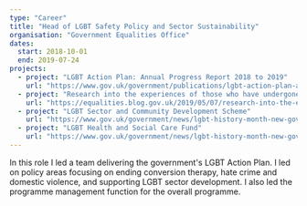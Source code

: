 ```yaml
---
type: "Career"
title: "Head of LGBT Safety Policy and Sector Sustainability"
organisation: "Government Equalities Office"
dates:
  start: 2018-10-01
  end: 2019-07-24
projects:
  - project: "LGBT Action Plan: Annual Progress Report 2018 to 2019"
    url: "https://www.gov.uk/government/publications/lgbt-action-plan-annual-progress-report-2018-to-2019"
  - project: "Research into the experiences of those who have undergone conversion therapy in the UK"
    url: "https://equalities.blog.gov.uk/2019/05/07/research-into-the-experiences-of-those-who-have-undergone-conversion-therapy-in-the-uk/"
  - project: "LGBT Sector and Community Development Scheme"
    url: "https://www.gov.uk/government/news/lgbt-history-month-new-government-support-for-lgbt-groups"
  - project: "LGBT Health and Social Care Fund"
    url: "https://www.gov.uk/government/news/lgbt-history-month-new-government-support-for-lgbt-groups"
---
```


In this role I led a team delivering the government's LGBT Action Plan. I led on policy areas focusing on ending conversion therapy, hate crime and domestic violence, and supporting LGBT sector development. I also led the programme management function for the overall programme.
